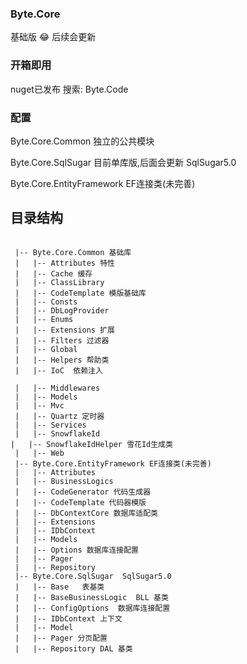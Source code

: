 ### Byte.Core
基础版 :joy:  后续会更新
### 开箱即用
nuget已发布 搜索: Byte.Code


### 配置
  Byte.Core.Common 独立的公共模块

  Byte.Core.SqlSugar 目前单库版,后面会更新 SqlSugar5.0

  Byte.Core.EntityFramework EF连接类(未完善)

## 目录结构
```shell

 |-- Byte.Core.Common 基础库
 |   |-- Attributes 特性
 |   |-- Cache 缓存
 |   |-- ClassLibrary
 |   |-- CodeTemplate 模版基础库
 |   |-- Consts
 |   |-- DbLogProvider
 |   |-- Enums 
 |   |-- Extensions 扩展
 |   |-- Filters 过滤器
 |   |-- Global
 |   |-- Helpers 帮助类
 |   |-- IoC  依赖注入

 |   |-- Middlewares
 |   |-- Models
 |   |-- Mvc
 |   |-- Quartz 定时器
 |   |-- Services
 |   |-- SnowflakeId
|	|-- SnowflakeIdHelper 雪花Id生成类
 |   |-- Web
 |-- Byte.Core.EntityFramework EF连接类(未完善)
 |   |-- Attributes
 |   |-- BusinessLogics
 |   |-- CodeGenerator 代码生成器
 |   |-- CodeTemplate 代码器模版
 |   |-- DbContextCore 数据库适配类
 |   |-- Extensions
 |   |-- IDbContext
 |   |-- Models
 |   |-- Options 数据库连接配置
 |   |-- Pager
 |   |-- Repository
 |-- Byte.Core.SqlSugar  SqlSugar5.0
 |   |-- Base   表基类
 |   |-- BaseBusinessLogic  BLL 基类
 |   |-- ConfigOptions  数据库连接配置
 |   |-- IDbContext 上下文
 |   |-- Model  
 |   |-- Pager 分页配置
 |   |-- Repository DAL 基类

```
